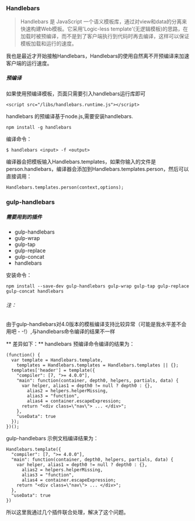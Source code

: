 ### Handlebars

> Handlebars 是 JavaScript 一个语义模板库，通过对view和data的分离来快速构建Web模板。它采用'Logic-less template'(无逻辑模板)的思路，在加载时被预编译，而不是到了客户端执行到代码时再去编译，这样可以保证模板加载和运行的速度。

我也是最近才开始接触Handlebars，Handlebars的使用自然离不开预编译来加速客户端的运行速度。

##### 预编译

如果使用预编译模板，页面只需要引入handlebars运行库即可
```
<script src="/libs/handlebars.runtime.js"></script>
```
handlebars 的预编译基于node.js,需要安装handlebars.
```
npm install -g handlebars
```
编译命令：
```
$ handlebars <input> -f <output>
```
编译器会把模板输入Handlebars.templates，如果你输入的文件是person.handlebars，编译器会添加到Handlebars.templates.person，然后可以直接调用：
```
Handlebars.templates.person(context,options);
```

### gulp-handlebars

##### 需要用到的插件

* gulp-handlebars
* gulp-wrap
* gulp-tap
* gulp-replace
* gulp-concat
* handlebars

安装命令：
```
npm install --save-dev gulp-handlebars gulp-wrap gulp-tap gulp-replace gulp-concat handlebars
```

###### 注：

由于gulp-handlebars对4.0版本的模板编译支持比较异常（可能是我水平差不会用吧 - -!）,与handlebars命令编译的结果不一样

** 差异如下：**
handlebars 预编译命令编译的结果为：
```
(function() {
  var template = Handlebars.template,
    templates = Handlebars.templates = Handlebars.templates || {};
  templates['header'] = template({
    "compiler": [7, ">= 4.0.0"],
    "main": function(container, depth0, helpers, partials, data) {
      var helper, alias1 = depth0 != null ? depth0 : {},
        alias2 = helpers.helperMissing,
        alias3 = "function",
        alias4 = container.escapeExpression;
      return "<div class=\"nav\"> ... </div>";
    },
    "useData": true
  });
})();
```

gulp-handlebars 示例文档编译结果为：
```
Handlebars.template({
  "compiler": [7, ">= 4.0.0"],
  "main": function(container, depth0, helpers, partials, data) {
    var helper, alias1 = depth0 != null ? depth0 : {},
      alias2 = helpers.helperMissing,
      alias3 = "function",
      alias4 = container.escapeExpression;
    return "<div class=\"nav\"> ... </div>";
  },
  "useData": true
})
```

所以这里我通过几个插件联合处理，解决了这个问题。